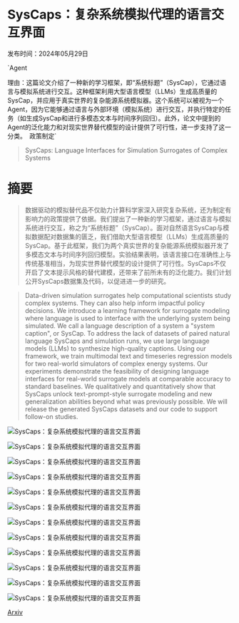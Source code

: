 # SysCaps：复杂系统模拟代理的语言交互界面

发布时间：2024年05月29日

`Agent

理由：这篇论文介绍了一种新的学习框架，即“系统标题”（SysCap），它通过语言与模拟系统进行交互。这种框架利用大型语言模型（LLMs）生成高质量的SysCap，并应用于真实世界的复杂能源系统模拟器。这个系统可以被视为一个Agent，因为它能够通过语言与外部环境（模拟系统）进行交互，并执行特定的任务（如生成SysCap和进行多模态文本与时间序列回归）。此外，论文中提到的Agent的泛化能力和对现实世界替代模型的设计提供了可行性，进一步支持了这一分类。` `政策制定`

> SysCaps: Language Interfaces for Simulation Surrogates of Complex Systems

# 摘要

> 数据驱动的模拟替代品不仅助力计算科学家深入研究复杂系统，还为制定有影响力的政策提供了依据。我们提出了一种新的学习框架，通过语言与模拟系统进行交互，称之为“系统标题”（SysCap）。面对自然语言SysCap与模拟数据配对数据集的匮乏，我们借助大型语言模型（LLMs）生成高质量的SysCap。基于此框架，我们为两个真实世界的复杂能源系统模拟器开发了多模态文本与时间序列回归模型。实验结果表明，该语言接口在准确性上与传统基准相当，为现实世界替代模型的设计提供了可行性。SysCaps不仅开启了文本提示风格的替代建模，还带来了前所未有的泛化能力。我们计划公开SysCaps数据集及代码，以促进进一步的研究。

> Data-driven simulation surrogates help computational scientists study complex systems. They can also help inform impactful policy decisions. We introduce a learning framework for surrogate modeling where language is used to interface with the underlying system being simulated. We call a language description of a system a "system caption", or SysCap. To address the lack of datasets of paired natural language SysCaps and simulation runs, we use large language models (LLMs) to synthesize high-quality captions. Using our framework, we train multimodal text and timeseries regression models for two real-world simulators of complex energy systems. Our experiments demonstrate the feasibility of designing language interfaces for real-world surrogate models at comparable accuracy to standard baselines. We qualitatively and quantitatively show that SysCaps unlock text-prompt-style surrogate modeling and new generalization abilities beyond what was previously possible. We will release the generated SysCaps datasets and our code to support follow-on studies.

![SysCaps：复杂系统模拟代理的语言交互界面](../../../paper_images/2405.19653/x1.png)

![SysCaps：复杂系统模拟代理的语言交互界面](../../../paper_images/2405.19653/x2.png)

![SysCaps：复杂系统模拟代理的语言交互界面](../../../paper_images/2405.19653/x3.png)

![SysCaps：复杂系统模拟代理的语言交互界面](../../../paper_images/2405.19653/x4.png)

![SysCaps：复杂系统模拟代理的语言交互界面](../../../paper_images/2405.19653/x5.png)

![SysCaps：复杂系统模拟代理的语言交互界面](../../../paper_images/2405.19653/x6.png)

![SysCaps：复杂系统模拟代理的语言交互界面](../../../paper_images/2405.19653/x7.png)

![SysCaps：复杂系统模拟代理的语言交互界面](../../../paper_images/2405.19653/x8.png)

![SysCaps：复杂系统模拟代理的语言交互界面](../../../paper_images/2405.19653/x9.png)

![SysCaps：复杂系统模拟代理的语言交互界面](../../../paper_images/2405.19653/x10.png)

![SysCaps：复杂系统模拟代理的语言交互界面](../../../paper_images/2405.19653/x11.png)

![SysCaps：复杂系统模拟代理的语言交互界面](../../../paper_images/2405.19653/x12.png)

[Arxiv](https://arxiv.org/abs/2405.19653)